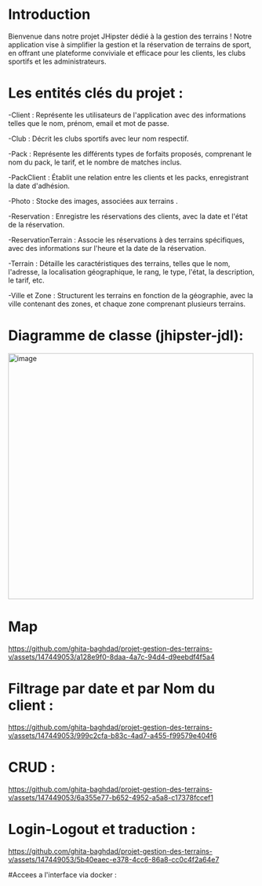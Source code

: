 # Introduction 
Bienvenue dans notre projet JHipster dédié à la gestion des terrains ! Notre application vise à simplifier la gestion et la réservation de terrains de sport, en offrant une plateforme conviviale et efficace pour les clients, les clubs sportifs et les administrateurs.

# Les entités clés du projet :
-Client : Représente les utilisateurs de l'application avec des informations telles que le nom, prénom, email et mot de passe.

-Club : Décrit les clubs sportifs avec leur nom respectif.

-Pack : Représente les différents types de forfaits proposés, comprenant le nom du pack, le tarif, et le nombre de matches inclus.

-PackClient : Établit une relation entre les clients et les packs, enregistrant la date d'adhésion.

-Photo : Stocke des images, associées aux terrains .

-Reservation : Enregistre les réservations des clients, avec la date et l'état de la réservation.

-ReservationTerrain : Associe les réservations à des terrains spécifiques, avec des informations sur l'heure et la date de la réservation.

-Terrain : Détaille les caractéristiques des terrains, telles que le nom, l'adresse, la localisation géographique, le rang, le type, l'état, la description, le tarif, etc.

-Ville et Zone : Structurent les terrains en fonction de la géographie, avec la ville contenant des zones, et chaque zone comprenant plusieurs terrains.

# Diagramme de classe (jhipster-jdl):
<img width="500" alt="image" src="https://github.com/ghita-baghdad/projet-gestion-des-terrains-v/assets/147450314/552727ce-b72b-4963-a4c4-991edef9b057">

# Map

https://github.com/ghita-baghdad/projet-gestion-des-terrains-v/assets/147449053/a128e9f0-8daa-4a7c-94d4-d9eebdf4f5a4

# Filtrage par date et par Nom du client :

https://github.com/ghita-baghdad/projet-gestion-des-terrains-v/assets/147449053/999c2cfa-b83c-4ad7-a455-f99579e404f6

# CRUD :

https://github.com/ghita-baghdad/projet-gestion-des-terrains-v/assets/147449053/6a355e77-b652-4952-a5a8-c17378fccef1

# Login-Logout et traduction : 

https://github.com/ghita-baghdad/projet-gestion-des-terrains-v/assets/147449053/5b40eaec-e378-4cc6-86a8-cc0c4f2a64e7

#Accees a l'interface via docker :





